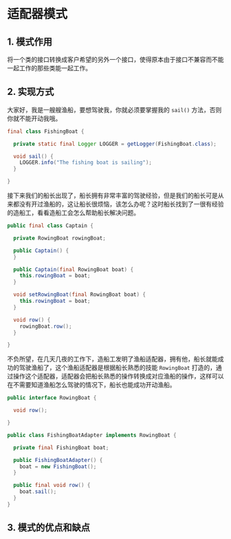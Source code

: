 # 适配器模式

## 1. 模式作用

将一个类的接口转换成客户希望的另外一个接口，使得原本由于接口不兼容而不能一起工作的那些类能一起工作。

## 2. 实现方式

大家好，我是一艘艘渔船，要想驾驶我，你就必须要掌握我的 ``sail()`` 方法，否则你就不能开动我哦。

```java
final class FishingBoat {

  private static final Logger LOGGER = getLogger(FishingBoat.class);

  void sail() {
    LOGGER.info("The fishing boat is sailing");
  }

}
```

接下来我们的船长出现了，船长拥有非常丰富的驾驶经验，但是我们的船长可是从来都没有开过渔船的，这让船长很烦恼，该怎么办呢？这时船长找到了一很有经验的造船工，看看造船工会怎么帮助船长解决问题。

```java
public final class Captain {

  private RowingBoat rowingBoat;

  public Captain() {
  }

  public Captain(final RowingBoat boat) {
    this.rowingBoat = boat;
  }

  void setRowingBoat(final RowingBoat boat) {
    this.rowingBoat = boat;
  }

  void row() {
    rowingBoat.row();
  }

}
```

不负所望，在几天几夜的工作下，造船工发明了渔船适配器，拥有他，船长就能成功的驾驶渔船了，这个渔船适配器是根据船长熟悉的技能 ``RowingBoat`` 打造的，通过操作这个适配器，适配器会把船长熟悉的操作转换成对应渔船的操作，这样可以在不需要知道渔船怎么驾驶的情况下，船长也能成功开动渔船。

```java
public interface RowingBoat {

  void row();

}

public class FishingBoatAdapter implements RowingBoat {

  private final FishingBoat boat;

  public FishingBoatAdapter() {
    boat = new FishingBoat();
  }

  public final void row() {
    boat.sail();
  }
}

```

## 3. 模式的优点和缺点
